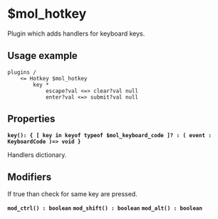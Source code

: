 # $mol_hotkey

Plugin which adds handlers for keyboard keys.

## Usage example
```
plugins /
	<= Hotkey $mol_hotkey
		key *
			escape?val <=> clear?val null
			enter?val <=> submit?val null
```

## Properties

**`key(): { [ key in keyof typeof $mol_keyboard_code ]? : ( event : KeyboardCode )=> void }`**

Handlers dictionary.

## Modifiers

If true than check for same key are pressed.

**`mod_ctrl() : boolean`**
**`mod_shift() : boolean`**
**`mod_alt() : boolean`**
